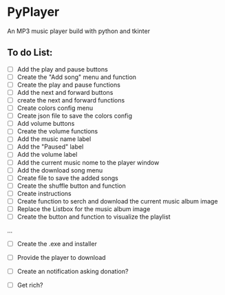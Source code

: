 # PyPlayer
 An MP3 music player build with python and tkinter
 
 ## To do List:
 
 - [ ] Add the play and pause buttons
 - [ ] Create the "Add song" menu and function
 - [ ] Create the play and pause functions
 - [ ] Add the next and forward buttons
 - [ ] create the next and forward functions
 - [ ] Create colors config menu
 - [ ] Create json file to save the colors config
 - [ ] Add volume buttons
 - [ ] Create the volume functions
 - [ ] Add the music name label
 - [ ] Add the "Paused" label
 - [ ] Add the volume label
 - [ ] Add the current music nome to the player window
 - [ ] Add the download song menu
 - [ ] Create file to save the added songs
 - [ ] Create the shuffle button and function
 - [ ] Create instructions
 - [ ] Create function to serch and download the current music album image
 - [ ] Replace the Listbox for the music album image
 - [ ] Create the button and function to visualize the playlist
 
...
 
 - [ ] Create the .exe and installer
 - [ ] Provide the player to download
 
 - [ ] Create an notification asking donation?
 - [ ] Get rich?

